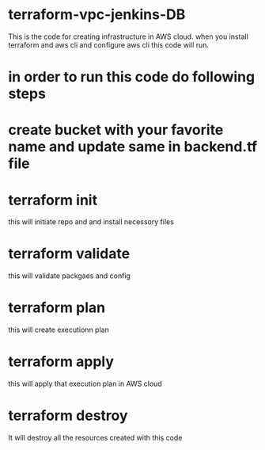 # terraform-vpc-jenkins-DB

This is the code for creating infrastructure in AWS cloud.  when you install terraform and aws cli and configure aws cli this code will run.

# in order to run this code do following steps

# create bucket with your favorite name and update same in backend.tf file

# terraform init
this will initiate repo and and install necessory files

# terraform validate
this will validate packgaes and config

# terraform plan
this will create executionn plan 

# terraform apply
this will apply that execution plan in AWS cloud


# terraform destroy
It will destroy all the resources created with this code
